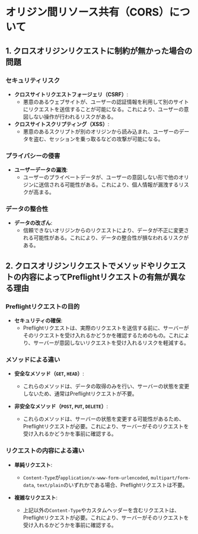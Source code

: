 # オリジン間リソース共有（CORS）について

## 1. クロスオリジンリクエストに制約が無かった場合の問題

### セキュリティリスク

- **クロスサイトリクエストフォージェリ（CSRF）**:
  - 悪意のあるウェブサイトが、ユーザーの認証情報を利用して別のサイトにリクエストを送信することが可能になる。これにより、ユーザーの意図しない操作が行われるリスクがある。
- **クロスサイトスクリプティング（XSS）**:
  - 悪意のあるスクリプトが別のオリジンから読み込まれ、ユーザーのデータを盗む、セッションを乗っ取るなどの攻撃が可能になる。

### プライバシーの侵害

- **ユーザーデータの漏洩**:
  - ユーザーのプライベートデータが、ユーザーの意図しない形で他のオリジンに送信される可能性がある。これにより、個人情報が漏洩するリスクが高まる。

### データの整合性

- **データの改ざん**:
  - 信頼できないオリジンからのリクエストにより、データが不正に変更される可能性がある。これにより、データの整合性が損なわれるリスクがある。

## 2. クロスオリジンリクエストでメソッドやリクエストの内容によってPreflightリクエストの有無が異なる理由

### Preflightリクエストの目的

- **セキュリティの確保**:
  - Preflightリクエストは、実際のリクエストを送信する前に、サーバーがそのリクエストを受け入れるかどうかを確認するためのもの。これにより、サーバーが意図しないリクエストを受け入れるリスクを軽減する。

### メソッドによる違い

- **安全なメソッド（`GET`, `HEAD`）**:

  - これらのメソッドは、データの取得のみを行い、サーバーの状態を変更しないため、通常はPreflightリクエストが不要。

- **非安全なメソッド（`POST`, `PUT`, `DELETE`）**:
  - これらのメソッドは、サーバーの状態を変更する可能性があるため、Preflightリクエストが必要。これにより、サーバーがそのリクエストを受け入れるかどうかを事前に確認する。

### リクエストの内容による違い

- **単純リクエスト**:

  - `Content-Type`が`application/x-www-form-urlencoded`, `multipart/form-data`, `text/plain`のいずれかである場合、Preflightリクエストは不要。

- **複雑なリクエスト**:
  - 上記以外の`Content-Type`やカスタムヘッダーを含むリクエストは、Preflightリクエストが必要。これにより、サーバーがそのリクエストを受け入れるかどうかを事前に確認する。
